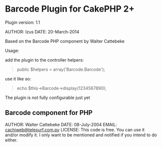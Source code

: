 

Barcode Plugin for CakePHP 2+
=============================

Plugin version: 1.1

AUTHOR: Izus
DATE: 20-March-2014

Based on the Barcode PHP component by Walter Cattebeke

Usage: 

add the plugin to the controller helpers:
> public $helpers = array('Barcode.Barcode'); 

use it like so:
> echo $this->Barcode->display(1234567890);

The plugin is not fully configurable just yet

Barcode component for PHP
-------------------------

AUTHOR: Walter Cattebeke
DATE: 08-July-2004
EMAIL: cachiweb@telesurf.com.py
LICENSE: This code is free. You can use it and/or 
modify it.
I only want to be mentioned and notified if you
intend to do either.
